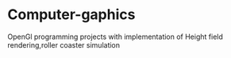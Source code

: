 # Computer-gaphics
OpenGl programming projects with implementation of Height field rendering,roller coaster simulation
